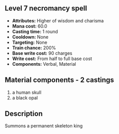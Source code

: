 ## Level 7 necromancy spell
- **Attributes:** Higher of wisdom and charisma
- **Mana cost:** 60.0
- **Casting time:** 1 round
- **Cooldown:** None
- **Targeting:** None
- **Train chance:** 200%
- **Base write cost:** 90 charges
- **Write cost:** From half to full base cost
- **Components:** Verbal, Material
## Material components - 2 castings
1. a human skull
2. a black opal
## Description
Summons a permanent skeleton king
